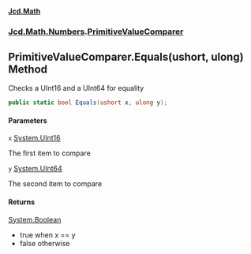 #### [Jcd.Math](index.md 'index')
### [Jcd.Math.Numbers](Jcd.Math.Numbers.md 'Jcd.Math.Numbers').[PrimitiveValueComparer](Jcd.Math.Numbers.PrimitiveValueComparer.md 'Jcd.Math.Numbers.PrimitiveValueComparer')

## PrimitiveValueComparer.Equals(ushort, ulong) Method

Checks a UInt16 and a UInt64 for equality

```csharp
public static bool Equals(ushort x, ulong y);
```
#### Parameters

<a name='Jcd.Math.Numbers.PrimitiveValueComparer.Equals(ushort,ulong).x'></a>

`x` [System.UInt16](https://docs.microsoft.com/en-us/dotnet/api/System.UInt16 'System.UInt16')

The first item to compare

<a name='Jcd.Math.Numbers.PrimitiveValueComparer.Equals(ushort,ulong).y'></a>

`y` [System.UInt64](https://docs.microsoft.com/en-us/dotnet/api/System.UInt64 'System.UInt64')

The second item to compare

#### Returns
[System.Boolean](https://docs.microsoft.com/en-us/dotnet/api/System.Boolean 'System.Boolean')  
*  true when x == y  
*  false otherwise